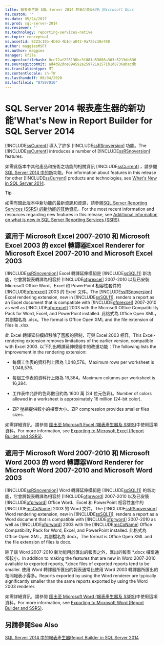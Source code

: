 ```yaml
---
title: 報表產生器 SQL Server 2014 的新功能&#39;|Microsoft Docs
ms.custom: ''
ms.date: 05/24/2017
ms.prod: sql-server-2014
ms.reviewer: ''
ms.technology: reporting-services-native
ms.topic: conceptual
ms.assetid: 8223c19b-4b0d-4b1d-a042-9a726c18e708
author: maggiesMSFT
ms.author: maggies
manager: kfile
ms.openlocfilehash: 0ce72af225130bc3f081a53008a303c5213db636
ms.sourcegitcommit: ad4d92dce894592a259721a1571b1d8736abacdb
ms.translationtype: MT
ms.contentlocale: zh-TW
ms.lasthandoff: 08/04/2020
ms.locfileid: "87597010"
---
```

# <a name="what39s-new-in-report-builder-for-sql-server-2014"></a><span data-ttu-id="60a7c-102">SQL Server 2014 報表產生器的新功能&#39;</span><span class="sxs-lookup"><span data-stu-id="60a7c-102">What&#39;s New in Report Builder for SQL Server 2014</span></span>
  <span data-ttu-id="60a7c-103">[!INCLUDE[ssCurrent](../includes/sscurrent-md.md)] 導入了許多 [!INCLUDE[ssRSnoversion](../includes/ssrsnoversion-md.md)] 功能。</span><span class="sxs-lookup"><span data-stu-id="60a7c-103">The [!INCLUDE[ssCurrent](../includes/sscurrent-md.md)] introduces a number of [!INCLUDE[ssRSnoversion](../includes/ssrsnoversion-md.md)] features.</span></span>  
  
 <span data-ttu-id="60a7c-104">如需此版本中其他產品和技術之功能的相關資訊 [!INCLUDE[ssCurrent](../includes/sscurrent-md.md)] ，請參閱[SQL Server 2014 中的新](../sql-server/what-s-new-in-sql-server-2016.md)功能。</span><span class="sxs-lookup"><span data-stu-id="60a7c-104">For information about features in this release for other [!INCLUDE[ssCurrent](../includes/sscurrent-md.md)] products and technologies, see [What's New in SQL Server 2014](../sql-server/what-s-new-in-sql-server-2016.md).</span></span>  
  
> [!TIP]  
>  <span data-ttu-id="60a7c-105">如需有關此版本中新功能的最新資訊和資源，請參閱[SQL Server Reporting Services (SSRS) 的新功能的其他資訊](https://go.microsoft.com/fwlink/?LinkId=207147)。</span><span class="sxs-lookup"><span data-stu-id="60a7c-105">For the most recent information and resources regarding new features in this release, see [Additional information on what is new in SQL Server Reporting Services (SSRS)](https://go.microsoft.com/fwlink/?LinkId=207147).</span></span>  
  
##  <a name="excel-renderer-for-microsoft-excel-2007-2010-and-microsoft-excel-2003"></a><a name="ExcelRenderer"></a><span data-ttu-id="60a7c-106">適用于 Microsoft Excel 2007-2010 和 Microsoft Excel 2003 的 excel 轉譯器</span><span class="sxs-lookup"><span data-stu-id="60a7c-106">Excel Renderer for Microsoft Excel 2007-2010 and Microsoft Excel 2003</span></span>  
 <span data-ttu-id="60a7c-107">[!INCLUDE[ssRSnoversion](../includes/ssrsnoversion-md.md)] Excel 轉譯延伸模組是 [!INCLUDE[ssSQL11](../includes/sssql11-md.md)] 新功能，它會將報表轉譯為相容於 [!INCLUDE[ofprexcel](../includes/ofprexcel-md.md)] 2007-2010 以及已安裝 Microsoft Office Word、Excel 和 PowerPoint 相容性套件的 [!INCLUDE[ofprexcel](../includes/ofprexcel-md.md)] 2003 的 Excel 文件。</span><span class="sxs-lookup"><span data-stu-id="60a7c-107">The [!INCLUDE[ssRSnoversion](../includes/ssrsnoversion-md.md)] Excel rendering extension, new in [!INCLUDE[ssSQL11](../includes/sssql11-md.md)], renders a report as an Excel document that is compatible with [!INCLUDE[ofprexcel](../includes/ofprexcel-md.md)] 2007-2010 as well as [!INCLUDE[ofprexcel](../includes/ofprexcel-md.md)] 2003 with the Microsoft Office Compatibility Pack for Word, Excel, and PowerPoint installed.</span></span> <span data-ttu-id="60a7c-108">此格式為 Office Open XML，其副檔名為 .xlsx。</span><span class="sxs-lookup"><span data-stu-id="60a7c-108">The format is Office Open XML and the file extension of files is .xlsx.</span></span>  
  
 <span data-ttu-id="60a7c-109">此 Excel 轉譯延伸模組移除了舊版的限制，可與 Excel 2003 相容。</span><span class="sxs-lookup"><span data-stu-id="60a7c-109">This Excel-rendering extension removes limitations of the earlier version, compatible with Excel 2003.</span></span> <span data-ttu-id="60a7c-110">以下列出轉譯延伸模組中的改進功能：</span><span class="sxs-lookup"><span data-stu-id="60a7c-110">The following lists the improvement in the rendering extension:</span></span>  
  
-   <span data-ttu-id="60a7c-111">每個工作表的資料列上限為 1,048,576。</span><span class="sxs-lookup"><span data-stu-id="60a7c-111">Maximum rows per worksheet is 1,048,576.</span></span>  
  
-   <span data-ttu-id="60a7c-112">每個工作表的資料行上限為 16,384。</span><span class="sxs-lookup"><span data-stu-id="60a7c-112">Maximum columns per worksheet is 16,384.</span></span>  
  
-   <span data-ttu-id="60a7c-113">工作表中允許的色彩數目約為 1600 萬 (24 位元色彩)。</span><span class="sxs-lookup"><span data-stu-id="60a7c-113">Number of colors allowed in a worksheet is approximately 16 million (24-bit color).</span></span>  
  
-   <span data-ttu-id="60a7c-114">ZIP 壓縮提供較小的檔案大小。</span><span class="sxs-lookup"><span data-stu-id="60a7c-114">ZIP compression provides smaller files sizes.</span></span>  
  
 <span data-ttu-id="60a7c-115">如需詳細資訊，請參閱 [匯出至 Microsoft Excel &#40;報表產生器及 SSRS&#41;](report-builder/exporting-to-microsoft-excel-report-builder-and-ssrs.md)中使用這項資料。</span><span class="sxs-lookup"><span data-stu-id="60a7c-115">For more information, see [Exporting to Microsoft Excel &#40;Report Builder and SSRS&#41;](report-builder/exporting-to-microsoft-excel-report-builder-and-ssrs.md).</span></span>  
  
##  <a name="word-renderer-for-microsoft-word-2007-2010-and-microsoft-word-2003"></a><a name="WordRenderer"></a><span data-ttu-id="60a7c-116">適用于 Microsoft Word 2007-2010 和 Microsoft Word 2003 的 word 轉譯器</span><span class="sxs-lookup"><span data-stu-id="60a7c-116">Word Renderer for Microsoft Word 2007-2010 and Microsoft Word 2003</span></span>  
 <span data-ttu-id="60a7c-117">[!INCLUDE[ssRSnoversion](../includes/ssrsnoversion-md.md)] Word 轉譯延伸模組是 [!INCLUDE[ssSQL11](../includes/sssql11-md.md)] 的新功能，它會將報表轉譯為相容於 [!INCLUDE[ofprword](../includes/ofprword-md.md)] 2007-2010 以及已安裝 [!INCLUDE[ofprword](../includes/ofprword-md.md)] Office Word、Excel 和 PowerPoint 相容性套件的 [!INCLUDE[msCoName](../includes/msconame-md.md)] 2003 的 Word 文件。</span><span class="sxs-lookup"><span data-stu-id="60a7c-117">The [!INCLUDE[ssRSnoversion](../includes/ssrsnoversion-md.md)] Word rendering extension, new in [!INCLUDE[ssSQL11](../includes/sssql11-md.md)], renders a report as a Word document that is compatible with [!INCLUDE[ofprword](../includes/ofprword-md.md)] 2007-2010 as well as [!INCLUDE[ofprword](../includes/ofprword-md.md)] 2003 with the [!INCLUDE[msCoName](../includes/msconame-md.md)] Office Compatibility Pack for Word, Excel, and PowerPoint installed.</span></span> <span data-ttu-id="60a7c-118">此格式為 Office Open XML，其副檔名為 docx。</span><span class="sxs-lookup"><span data-stu-id="60a7c-118">The format is Office Open XML and the file extension of files is docx.</span></span>  
  
 <span data-ttu-id="60a7c-119">除了讓 Word 2007-2010 新功能用於匯出的報表之外，匯出的報表 \*.docx 檔案通常較小。</span><span class="sxs-lookup"><span data-stu-id="60a7c-119">In addition to making the features that are new in Word 2007-2010 available to exported reports, \*.docx files of exported reports tend to be smaller.</span></span> <span data-ttu-id="60a7c-120">使用 Word 轉譯器所匯出的報表通常比使用 Word 2003 轉譯器所匯出的相同報表小得多。</span><span class="sxs-lookup"><span data-stu-id="60a7c-120">Reports exported by using the Word renderer are typically significantly smaller than the same reports exported by using the Word 2003 renderer.</span></span>  
  
 <span data-ttu-id="60a7c-121">如需詳細資訊，請參閱 [匯出至 Microsoft Word &#40;報表產生器及 SSRS&#41;](report-builder/exporting-to-microsoft-word-report-builder-and-ssrs.md)中使用這項資料。</span><span class="sxs-lookup"><span data-stu-id="60a7c-121">For more information, see [Exporting to Microsoft Word &#40;Report Builder and SSRS&#41;](report-builder/exporting-to-microsoft-word-report-builder-and-ssrs.md).</span></span>  
  
## <a name="see-also"></a><span data-ttu-id="60a7c-122">另請參閱</span><span class="sxs-lookup"><span data-stu-id="60a7c-122">See Also</span></span>  
 [<span data-ttu-id="60a7c-123">SQL Server 2014 中的報表產生器</span><span class="sxs-lookup"><span data-stu-id="60a7c-123">Report Builder in SQL Server 2014</span></span>](report-builder/report-builder-in-sql-server-2016.md)  
  
  
